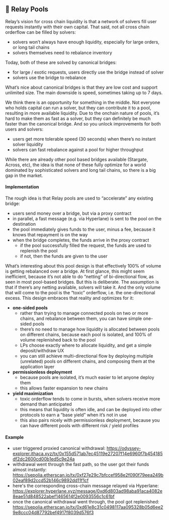 ## 🌊 Relay Pools

Relay’s vision for cross chain liquidity is that a network of solvers fill user requests instantly with their own capital. That said, not all cross chain orderflow can be filled by solvers:

- solvers won’t always have enough liquidity, especially for large orders, or long tail chains
- solvers themselves need to rebalance inventory

Today, both of these are solved by canonical bridges:

- for large / exotic requests, users directly use the bridge instead of solver
- solvers use the bridge to rebalance

What’s nice about canonical bridges is that they are low cost and support unlimited size. The main downside is speed, sometimes taking up to 7 days.

We think there is an opportunity for something in the middle. Not everyone who holds capital can run a solver, but they can contribute it to a pool, resulting in more available liquidity. Due to the onchain nature of pools, it’s hard to make them as fast as a solver, but they can definitely be much faster than the canonical bridge. And so you unlock improvements for both users and solvers:

- users get more tolerable speed (30 seconds) when there’s no instant solver liquidity
- solvers can fast rebalance against a pool for higher throughput

While there are already other pool based bridges available (Stargate, Across, etc), the idea is that none of these fully optimize for a world dominated by sophisticated solvers and long tail chains, so there is a big gap in the market.

#### Implementation

The rough idea is that Relay pools are used to “accelerate” any existing bridge:

- users send money over a bridge, but via a proxy contract
- in parallel, a fast message (e.g. via Hyperlane) is sent to the pool on the destination
- the pool immediately gives funds to the user, minus a fee, because it knows that repayment is on the way
- when the bridge completes, the funds arrive in the proxy contract
  - if the pool successfully filled the request, the funds are used to replenish the pool
  - if not, then the funds are given to the user

What’s interesting about this pool design is that effectively 100% of volume is getting rebalanced over a bridge. At first glance, this might seem inefficient, because it’s not able to do “netting” of bi-directional flow, as seen in most pool-based bridges. But this is deliberate. The assumption is that if there’s any netting available, solvers will take it. And the only volume that will come to the pool is the “toxic” orderflow, i.e. the one-directional excess. This design embraces that reality and optimizes for it:

- <b>one-sided pools</b>
  - rather than trying to manage connected pools on two or more chains, and rebalance between them, you can have simple one-sided pools
  - there’s no need to manage how liquidity is allocated between pools on different chains, because each pool is isolated, and 100% of volume replenished back to the pool
  - LPs choose exactly where to allocate liquidity, and get a simple deposit/withdraw UX
  - you can still achieve multi-directional flow by deploying multiple (unrelated) pools on different chains, and composing them at the application layer
- <b>permissionless deployment</b>
  - because pools are isolated, it’s much easier to let anyone deploy them
  - this allows faster expansion to new chains
- <b>yield maximization</b>
  - toxic orderflow tends to come in bursts, when solvers receive more demand than anticipated
  - this means that liquidity is often idle, and can be deployed into other protocols to earn a “base yield” when it’s not in use
  - this also pairs nicely with permissionless deployment, because you can have different pools with different risk / yield profiles

#### Example

- user triggered proxied canonical withdrawal: https://odyssey-explorer.ithaca.xyz/tx/0x155d571ab7ec45119e27207f14e6960f7b454185df2dc2600cd00b1ed5c9e24a
- withdrawal went through the fast path, so the user got their funds almost instantly: https://sepolia.etherscan.io/tx/0xf27e29c7bfccef958e2f090f79eea249b02eaf89d2ccd52b146c9892dd11f1cf
- here's the corresponding cross-chain message relayed via Hyperlane: https://explorer.hyperlane.xyz/message/0xd6d803ad98aba91aca4082e8eae51d848522abef1465614f2e0093556c1c61bf
- once the canonical withdrawal went through, the pool got replenished: https://sepolia.etherscan.io/tx/0xd61e8c31c0498117aa095328b05d6ee29e8ccc04d87792bef4917f8039d576f3
